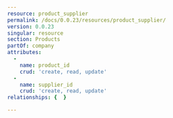 ```yaml
---
resource: product_supplier
permalink: /docs/0.0.23/resources/product_supplier/
version: 0.0.23
singular: resource
section: Products
partOf: company
attributes:
  -
    name: product_id
    crud: 'create, read, update'
  -
    name: supplier_id
    crud: 'create, read, update'
relationships: {  }

---
```

